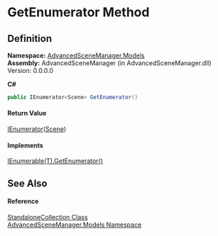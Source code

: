 # GetEnumerator Method




## Definition
**Namespace:** <a href="N_AdvancedSceneManager_Models">AdvancedSceneManager.Models</a>  
**Assembly:** AdvancedSceneManager (in AdvancedSceneManager.dll) Version: 0.0.0.0

**C#**
``` C#
public IEnumerator<Scene> GetEnumerator()
```



#### Return Value
<a href="https://learn.microsoft.com/dotnet/api/system.collections.generic.ienumerator-1" target="_blank" rel="noopener noreferrer">IEnumerator</a>(<a href="T_AdvancedSceneManager_Models_Scene">Scene</a>)

#### Implements
<a href="https://learn.microsoft.com/dotnet/api/system.collections.generic.ienumerable-1.getenumerator" target="_blank" rel="noopener noreferrer">IEnumerable(T).GetEnumerator()</a>  


## See Also


#### Reference
<a href="T_AdvancedSceneManager_Models_StandaloneCollection">StandaloneCollection Class</a>  
<a href="N_AdvancedSceneManager_Models">AdvancedSceneManager.Models Namespace</a>  
